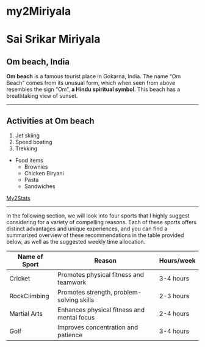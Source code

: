 # my2Miriyala

# Sai Srikar Miriyala
## Om beach, India
**Om beach** is a famous tourist place in Gokarna, India. The name “Om Beach” comes from its unusual form, which when seen from above resembles the sign “Om”, **a Hindu spiritual symbol**. This beach has a breathtaking view of sunset.

--------------------
## Activities at Om beach
1. Jet skiing
2. Speed boating
3. Trekking
- Food items
    - Brownies
    - Chicken Biryani
    - Pasta
    - Sandwiches


[My2Stats](My2Stats.md)

----------------------

In the following section, we will look into four sports that I highly suggest considering for a variety of compelling reasons. Each of these sports offers distinct advantages and unique experiences, and you can find a summarized overview of these recommendations in the table provided below, as well as the suggested weekly time allocation.

|Name of Sport | Reason                                    | Hours/week|
|--------------|-------------------------------------------|-----------|
|Cricket       | Promotes physical fitness and teamwork    | 3-4 hours |
|RockClimbing  | Promotes strength, problem-solving skills | 2-3 hours |
|Martial Arts  | Enhances physical fitness and mental focus| 2-4 hours |
|Golf          | Improves concentration and patience       | 3-4 hours |

